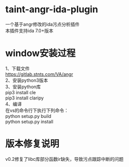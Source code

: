 # taint-angr-ida-plugin
一个基于angr修改的ida污点分析插件  
本插件支持ida 7.0+版本  

# window安装过程
1、下载文件  
https://gitlab.stnts.com/VA/angr  
2、安装python3版本  
3、安装python库  
pip3 install cle  
pip3 install claripy  
4、编译  
在vs的命令行下执行下列命令：  
python setup.py build  
python setup.py install



# 版本修复说明
v0.2修复了libc库部分函数ir缺失，导致污点跟踪中断的问题


